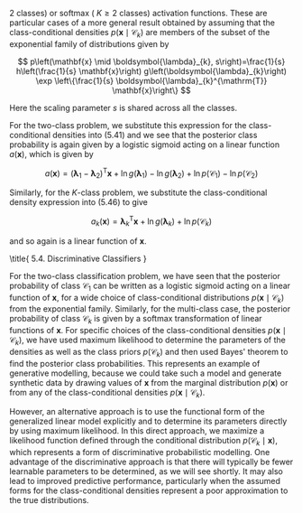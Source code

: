 2 classes) or softmax ( $K \geqslant 2$ classes) activation functions. These are particular cases of a more general result obtained by assuming that the class-conditional densities $p\left(\mathbf{x} \mid \mathcal{C}_{k}\right)$ are members of the subset of the exponential family of distributions given by

$$
p\left(\mathbf{x} \mid \boldsymbol{\lambda}_{k}, s\right)=\frac{1}{s} h\left(\frac{1}{s} \mathbf{x}\right) g\left(\boldsymbol{\lambda}_{k}\right) \exp \left\{\frac{1}{s} \boldsymbol{\lambda}_{k}^{\mathrm{T}} \mathbf{x}\right\}
$$

Here the scaling parameter $s$ is shared across all the classes.

For the two-class problem, we substitute this expression for the class-conditional densities into (5.41) and we see that the posterior class probability is again given by a logistic sigmoid acting on a linear function $a(\mathbf{x})$, which is given by

$$
a(\mathbf{x})=\left(\boldsymbol{\lambda}_{1}-\boldsymbol{\lambda}_{2}\right)^{\mathrm{T}} \mathbf{x}+\ln g\left(\boldsymbol{\lambda}_{1}\right)-\ln g\left(\boldsymbol{\lambda}_{2}\right)+\ln p\left(\mathcal{C}_{1}\right)-\ln p\left(\mathcal{C}_{2}\right)
$$

Similarly, for the $K$-class problem, we substitute the class-conditional density expression into (5.46) to give

$$
a_{k}(\mathbf{x})=\boldsymbol{\lambda}_{k}^{\mathrm{T}} \mathbf{x}+\ln g\left(\boldsymbol{\lambda}_{k}\right)+\ln p\left(\mathcal{C}_{k}\right)
$$

and so again is a linear function of $\mathbf{x}$.

\title{
5.4. Discriminative Classifiers
}

For the two-class classification problem, we have seen that the posterior probability of class $\mathcal{C}_{1}$ can be written as a logistic sigmoid acting on a linear function of $\mathbf{x}$, for a wide choice of class-conditional distributions $p\left(\mathbf{x} \mid \mathcal{C}_{k}\right)$ from the exponential family. Similarly, for the multi-class case, the posterior probability of class $\mathcal{C}_{k}$ is given by a softmax transformation of linear functions of $\mathbf{x}$. For specific choices of the class-conditional densities $p\left(\mathbf{x} \mid \mathcal{C}_{k}\right)$, we have used maximum likelihood to determine the parameters of the densities as well as the class priors $p\left(\mathcal{C}_{k}\right)$ and then used Bayes' theorem to find the posterior class probabilities. This represents an example of generative modelling, because we could take such a model and generate synthetic data by drawing values of $\mathbf{x}$ from the marginal distribution $p(\mathbf{x})$ or from any of the class-conditional densities $p\left(\mathbf{x} \mid \mathcal{C}_{k}\right)$.

However, an alternative approach is to use the functional form of the generalized linear model explicitly and to determine its parameters directly by using maximum likelihood. In this direct approach, we maximize a likelihood function defined through the conditional distribution $p\left(\mathcal{C}_{k} \mid \mathbf{x}\right)$, which represents a form of discriminative probabilistic modelling. One advantage of the discriminative approach is that there will typically be fewer learnable parameters to be determined, as we will see shortly. It may also lead to improved predictive performance, particularly when the assumed forms for the class-conditional densities represent a poor approximation to the true distributions.